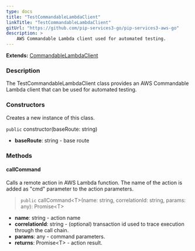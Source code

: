 ```yaml
---
type: docs
title: "TestCommandableLambdaClient"
linkTitle: "TestCommandableLambdaClient"
gitUrl: "https://github.com/pip-services3-go/pip-services3-aws-go"
description: >
    AWS Commandable Lambda client used for automated testing.
---
```


**Extends:** [CommandableLambdaClient](../../clients/commandable_lambda_client)

### Description

The TestCommandableLambdaClient class provides an AWS Commandable Lambda client that can be used for automated testing.

### Constructors
Creates a new instance of this class.

`public` constructor(baseRoute: string)

- **baseRoute**: string - base route

### Methods

#### callCommand
Calls a remote action in AWS Lambda function.
The name of the action is added as "cmd" parameter
to the action parameters. 

> `public` callCommand\<T\>(name: string, correlationId: string, params: any): Promise\<T\>

- **name**: string - action name
- **correlationId**: string - (optional) transaction id used to trace execution through the call chain.
- **params**: any - command parameters.
- **returns**: Promise\<T\> - action result.

